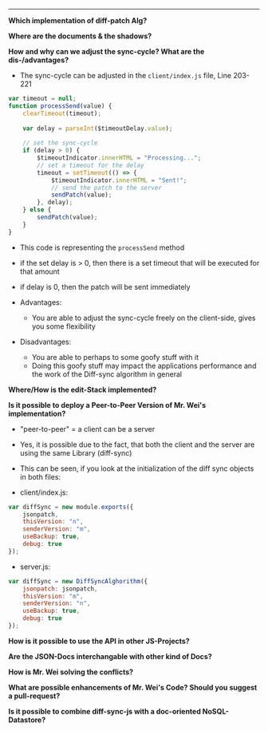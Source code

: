 ***

**Which implementation of diff-patch Alg?**

**Where are the documents & the shadows?**

**How and why can we adjust the sync-cycle? What are the dis-/advantages?**

- The sync-cycle can be adjusted in the `client/index.js` file, Line 203-221
```javascript
var timeout = null;  
function processSend(value) {  
    clearTimeout(timeout);  
  
    var delay = parseInt($timeoutDelay.value);  
  
    // set the sync-cycle  
    if (delay > 0) {  
        $timeoutIndicator.innerHTML = "Processing...";  
        // set a timeout for the delay  
        timeout = setTimeout(() => {  
            $timeoutIndicator.innerHTML = "Sent!";  
            // send the patch to the server  
            sendPatch(value);  
        }, delay);  
    } else {  
        sendPatch(value);  
    }  
}
```

- This code is representing the `processSend` method
- if the set delay is > 0, then there is a set timeout that will be executed for that amount
- if delay is 0, then the patch will be sent immediately

- Advantages:
	- You are able to adjust the sync-cycle freely on the client-side, gives you some flexibility
- Disadvantages:
	- You are able to perhaps to some goofy stuff with it
	- Doing this goofy stuff may impact the applications performance and the work of the Diff-sync algorithm in general


**Where/How is the edit-Stack implemented?**

**Is it possible to deploy a Peer-to-Peer Version of Mr. Wei's implementation?**

- "peer-to-peer" = a client can be a server
- Yes, it is possible due to the fact, that both the client and the server are using the same Library (diff-sync)
- This can be seen, if you look at the initialization of the diff sync objects in both files:

- client/index.js:
```javascript
var diffSync = new module.exports({  
    jsonpatch,  
    thisVersion: "n",  
    senderVersion: "m",  
    useBackup: true,  
    debug: true  
});
```

- server.js:
```javascript
var diffSync = new DiffSyncAlghorithm({  
    jsonpatch: jsonpatch,  
    thisVersion: "m",  
    senderVersion: "n",  
    useBackup: true,  
    debug: true  
});
```



**How is it possible to use the API in other JS-Projects?**

**Are the JSON-Docs interchangable with other kind of Docs?**

**How is Mr. Wei solving the conflicts?**

**What are possible enhancements of Mr. Wei's Code? Should you suggest a pull-request?**

**Is it possible to combine diff-sync-js with a doc-oriented NoSQL-Datastore?**

